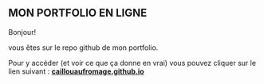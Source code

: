 ## MON PORTFOLIO EN LIGNE

Bonjour!

vous êtes sur le repo github de mon portfolio.

Pour y accéder (et voir ce que ça donne en vrai) vous pouvez cliquer sur le lien suivant : [**caillouaufromage.github.io**](https://caillouaufromage.github.io/)